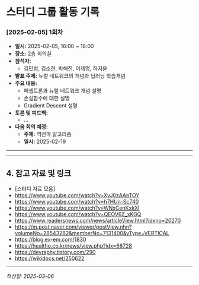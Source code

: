 # 스터디 그룹 활동 기록

### [2025-02-05] 1회차

-   **일시:** 2025-02-05, 16:00 ~ 18:00
-   **장소:** 2층 회의실
-   **참석자:**
    -   김민범, 김소현, 박해진, 이제명, 허지윤
-   **발표 주제:** 뉴럴 네트워크의 개념과 딥러닝 학습개념
-   **주요 내용:**
    -   퍼셉트론과 뉴럴 네트워크 개념 설명
    -   손실함수에 대한 설명
    -   Gradient Descent 설명
-   **토론 및 피드백:**
    -   ...
-   **다음 회의 예정:**
    -   **주제:** 역전파 알고리즘
    -   **일시:** 2025-02-19

---

---

## 4. 참고 자료 및 링크

-   [스터디 자료 모음]
-   https://www.youtube.com/watch?v=XvJ0zAApTOY
-   https://www.youtube.com/watch?v=h7HUn-Sc740
-   https://www.youtube.com/watch?v=WNxCenKxkXI
-   https://www.youtube.com/watch?v=QEOV6Z_xKGQ
-   https://www.readersnews.com/news/articleView.html?idxno=20270
-   https://m.post.naver.com/viewer/postView.nhn?volumeNo=28543282&memberNo=7131400&vType=VERTICAL
-   https://blog.ex-em.com/1830
-   https://healtho.co.kr/news/view.php?idx=66728
-   https://devraphy.tistory.com/290
-   https://wikidocs.net/250622

---

_작성일: 2025-03-06_
